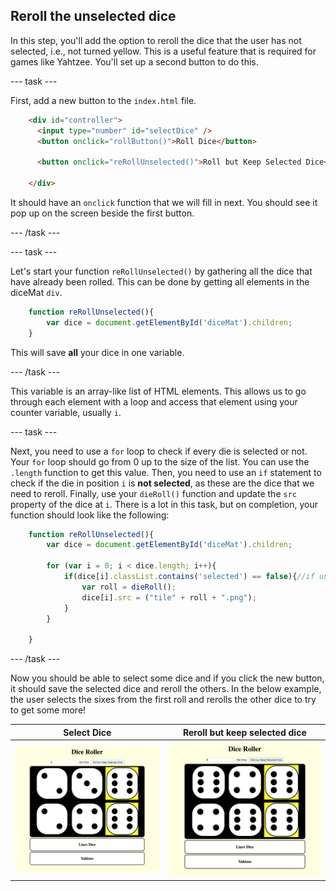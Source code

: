 ## Reroll the unselected dice

In this step, you'll add the option to reroll the dice that the user has not selected, i.e., not turned yellow. This is a useful feature that is required for games like Yahtzee. You'll set up a second button to do this.

--- task ---

First, add a new button to the `index.html` file.

```html
    <div id="controller">
      <input type="number" id="selectDice" />
      <button onclick="rollButton()">Roll Dice</button>

      <button onclick="reRollUnselected()">Roll but Keep Selected Dice</button>

    </div>
```

It should have an `onclick` function that we will fill in next. You should see it pop up on the screen beside the first button.

--- /task ---

--- task ---

Let's start your function `reRollUnselected()` by gathering all the dice that have already been rolled. This can be done by getting all elements in the diceMat `div`.

```javascript
    function reRollUnselected(){
        var dice = document.getElementById('diceMat').children;
    }
```

This will save **all** your dice in one variable. 

--- /task ---

This variable is an array-like list of HTML elements. This allows us to go through each element with a loop and access that element using your counter variable, usually `i`. 

--- task ---

Next, you need to use a `for` loop to check if every die is selected or not. Your `for` loop should go from 0 up to the size of the list. You can use the `.length` function to get this value. Then, you need to use an `if` statement to check if the die in position `i` is **not selected**, as these are the dice that we need to reroll. Finally, use your `dieRoll()` function and update the `src` property of the dice at `i`. There is a lot in this task, but on completion, your function should look like the following:

```javascript
    function reRollUnselected(){
        var dice = document.getElementById('diceMat').children;

        for (var i = 0; i < dice.length; i++){
            if(dice[i].classList.contains('selected') == false){//if unselected, reroll
                var roll = dieRoll();
                dice[i].src = ("tile" + roll + ".png");
            }
        }

    }
```

--- /task ---

Now you should be able to select some dice and if you click the new button, it should save the selected dice and reroll the others. In the below example, the user selects the sixes from the first roll and rerolls the other dice to try to get some more!

Select Dice             |  Reroll but keep selected dice
:-------------------------:|:-------------------------:
![Image of the project at the end of this step](images/step7Image_1.png)  |  ![Image of the project at the end of this step](images/step7Image_2.png)
